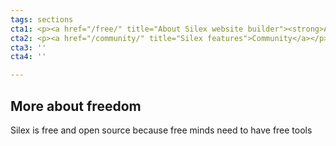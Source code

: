 ```yaml
---
tags: sections
cta1: <p><a href="/free/" title="About Silex website builder"><strong>About Silex</strong></a></p>
cta2: <p><a href="/community/" title="Silex features">Community</a></p>
cta3: ''
cta4: ''

---
```

## **More about freedom**

Silex is free and open source because free minds need to have free tools